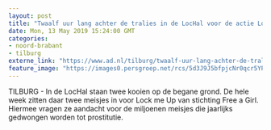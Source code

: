 ```yaml
---
layout: post
title: "Twaalf uur lang achter de tralies in de LocHal voor de actie Lock me Up"
date: Mon, 13 May 2019 15:24:00 GMT
categories: 
- noord-brabant 
- tilburg 
externe_link: "https://www.ad.nl/tilburg/twaalf-uur-lang-achter-de-tralies-in-de-lochal-voor-de-actie-lock-me-up~aea961eb/"
feature_image: "https://images0.persgroep.net/rcs/5d3J9J5bfpjcNr0qcr5YPmgsip4/diocontent/148244067/_fitwidth/400/?appId=21791a8992982cd8da851550a453bd7f&quality=0.7"
---
```


TILBURG - In de LocHal staan twee kooien op de begane grond. De hele week zitten daar twee meisjes in voor Lock me Up van stichting Free a Girl. Hiermee vragen ze aandacht voor de miljoenen meisjes die jaarlijks gedwongen worden tot prostitutie.
